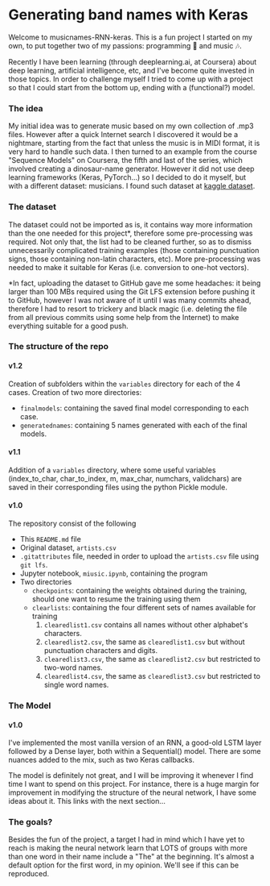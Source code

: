 # Generating band names with Keras

Welcome to musicnames-RNN-keras. This is a fun project I started on my own, to put together two of my passions: programming :floppy_disk: and music :notes:. 

Recently I have been learning (through deeplearning.ai, at Coursera) about deep learning, artificial intelligence, etc, and I've become quite invested in those topics. In order to challenge myself I tried to come up with a project so that I could start from the bottom up, ending with a (functional?) model. 

### The idea

My initial idea was to generate music based on my own collection of .mp3 files. However after a quick Internet search I discovered it would be a nightmare, starting from the fact that unless the music is in MIDI format, it is very hard to handle such data. I then turned to an example from the course "Sequence Models" on Coursera, the fifth and last of the series, which involved creating a dinosaur-name generator. However it did not use deep learning frameworks (Keras, PyTorch...) so I decided to do it myself, but with a different dataset: musicians. I found such dataset at [kaggle dataset](https://www.kaggle.com/pieca111/music-artists-popularity).

### The dataset

The dataset could not be imported as is, it contains way more information than the one needed for this project*, therefore some pre-processing was required. Not only that, the list had to be cleaned further, so as to dismiss unnecessarily complicated training examples (those containing punctuation signs, those containing non-latin characters, etc). More pre-processing was needed to make it suitable for Keras (i.e. conversion to one-hot vectors).


*In fact, uploading the dataset to GitHub gave me some headaches: it being larger than 100 MBs required using the Git LFS extension before pushing it to GitHub, however I was not aware of it until I was many commits ahead, therefore I had to resort to trickery and black magic (i.e. deleting the file from all previous commits using some help from the Internet) to make everything suitable for a good push.

### The structure of the repo

#### v1.2
Creation of subfolders within the `variables` directory for each of the 4 cases. Creation of two more directories:
* `finalmodels`: containing the saved final model corresponding to each case.
* `generatednames`: containing 5 names generated with each of the final models.

#### v1.1
Addition of a `variables` directory, where some useful variables (index_to_char, char_to_index, m, max_char, numchars, validchars) are saved in their corresponding files using the python Pickle module.

#### v1.0
The repository consist of the following
* This `README.md` file
* Original dataset, `artists.csv`
* `.gitattributes` file, needed in order to upload the `artists.csv` file using `git lfs`.
* Jupyter notebook, `miusic.ipynb`, containing the program
* Two directories
	* `checkpoints`: containing the weights obtained during the training, should one want to resume the training using them
	* `clearlists`: containing the four different sets of names available for training
		1. `clearedlist1.csv` contains all names without other alphabet's characters.
		2. `clearedlist2.csv`, the same as `clearedlist1.csv` but without punctuation characters and digits.
		3. `clearedlist3.csv`, the same as `clearedlist2.csv` but restricted to two-word names.
		4. `clearedlist4.csv`, the same as `clearedlist3.csv` but restricted to single word names.

### The Model

#### v1.0
I've implemented the most vanilla version of an RNN, a good-old LSTM layer followed by a Dense layer, both within a Sequential() model. There are some nuances added to the mix, such as two Keras callbacks.

The model is definitely not great, and I will be improving it whenever I find time I want to spend on this project. For instance, there is a huge margin for improvement in modifying the structure of the neural network, I have some ideas about it. This links with the next section... 

### The goals?

Besides the fun of the project, a target I had in mind which I have yet to reach is making the neural network learn that LOTS of groups with more than one word in their name include a "The" at the beginning. It's almost a default option for the first word, in my opinion. We'll see if this can be reproduced.


